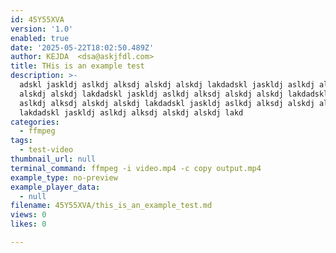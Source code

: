 ```yaml
---
id: 45Y55XVA
version: '1.0'
enabled: true
date: '2025-05-22T18:02:50.489Z'
author: KEJDA  <dsa@askjfdl.com>
title: THis is an example test
description: >-
  adskl jaskldj aslkdj alksdj alskdj alskdj lakdadskl jaskldj aslkdj alksdj
  alskdj alskdj lakdadskl jaskldj aslkdj alksdj alskdj alskdj lakdadskl jaskldj
  aslkdj alksdj alskdj alskdj lakdadskl jaskldj aslkdj alksdj alskdj alskdj
  lakdadskl jaskldj aslkdj alksdj alskdj alskdj lakd
categories:
  - ffmpeg
tags:
  - test-video
thumbnail_url: null
terminal_command: ffmpeg -i video.mp4 -c copy output.mp4
example_type: no-preview
example_player_data:
  - null
filename: 45Y55XVA/this_is_an_example_test.md
views: 0
likes: 0

---
```

